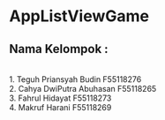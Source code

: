 # AppListViewGame
<h2>Nama Kelompok :</h2><br>
1. Teguh Priansyah Budin F55118276<br>
2. Cahya DwiPutra Abuhasan F55118265<br>
3. Fahrul Hidayat F55118273<br>
4. Makruf Harani F55118269<br>
